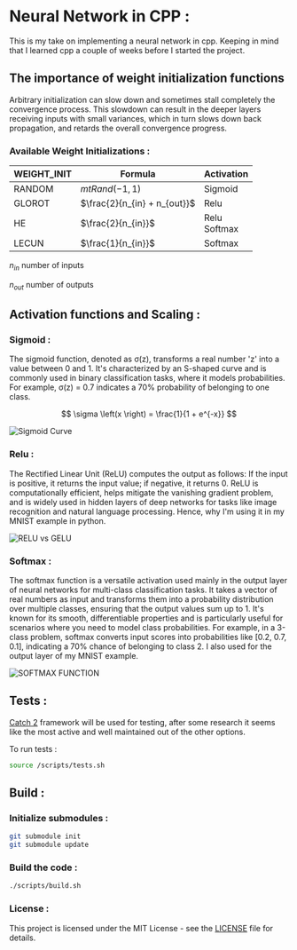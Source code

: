 # Neural Network in CPP :

This is my take on implementing a neural network in cpp. Keeping in mind that I learned cpp a couple of weeks before I started the project.

## The importance of weight initialization functions

Arbitrary initialization can slow down and sometimes stall completely the convergence process. This slowdown can result in the deeper layers receiving inputs with small variances, which in turn slows down back propagation, and retards the overall convergence progress.

### Available Weight Initializations :

| WEIGHT_INIT | Formula                      | Activation       |
| ----------- | ---------------------------- | ---------------- |
| RANDOM      | $mtRand(-1, 1)$              | Sigmoid          |
| GLOROT      | $\frac{2}{n_{in} + n_{out}}$ | Relu             |
| HE          | $\frac{2}{n_{in}}$           | Relu <br>Softmax |
| LECUN       | $\frac{1}{n_{in}}$           | Softmax          |

$n_{in}$ number of inputs

$n_{out}$ number of outputs

## Activation functions and Scaling :

### Sigmoid :

The sigmoid function, denoted as σ(z), transforms a real number 'z' into a value between 0 and 1. It's characterized by an S-shaped curve and is commonly used in binary classification tasks, where it models probabilities. For example, σ(z) = 0.7 indicates a 70% probability of belonging to one class.

$$
\sigma \left(x \right) = \frac{1}{1 + e^{-x}}
$$

![Sigmoid Curve](https://upload.wikimedia.org/wikipedia/commons/thumb/8/88/Logistic-curve.svg/320px-Logistic-curve.svg.png)

### Relu :

The Rectified Linear Unit (ReLU) computes the output as follows: If the input is positive, it returns the input value; if negative, it returns 0. ReLU is computationally efficient, helps mitigate the vanishing gradient problem, and is widely used in hidden layers of deep networks for tasks like image recognition and natural language processing. Hence, why I'm using it in my MNIST example in python.

![RELU vs GELU](https://upload.wikimedia.org/wikipedia/commons/thumb/4/42/ReLU_and_GELU.svg/220px-ReLU_and_GELU.svg.png)

### Softmax :

The softmax function is a versatile activation used mainly in the output layer of neural networks for multi-class classification tasks. It takes a vector of real numbers as input and transforms them into a probability distribution over multiple classes, ensuring that the output values sum up to 1. It's known for its smooth, differentiable properties and is particularly useful for scenarios where you need to model class probabilities. For example, in a 3-class problem, softmax converts input scores into probabilities like [0.2, 0.7, 0.1], indicating a 70% chance of belonging to class 2.
I also used for the output layer of my MNIST example.

![SOFTMAX FUNCTION](https://latex.codecogs.com/png.image?%5Clarge%20%5Cdpi%7B120%7D%5Cbg%7Bblack%7D%5Csigma%5Cleft(z%5Cright)_%7Bi%7D=%5Cfrac%7Be%5E%7Bz_%7Bi%7D%7D%7D%7B%5Csum_%7Bj=1%7D%5E%7Bk%7De%5E%7Bz_%7Bj%7D%7D%7D)

## Tests :

[Catch 2](https://github.com/catchorg/Catch2) framework will be used for testing, after some research it seems like the most active and well maintained out of the other options.

To run tests :

```bash
source /scripts/tests.sh
```

## Build :

### Initialize submodules :

```bash
git submodule init
git submodule update
```

### Build the code :

```bash
./scripts/build.sh
```

### License :

This project is licensed under the MIT License - see the [LICENSE](LICENSE) file for details.
